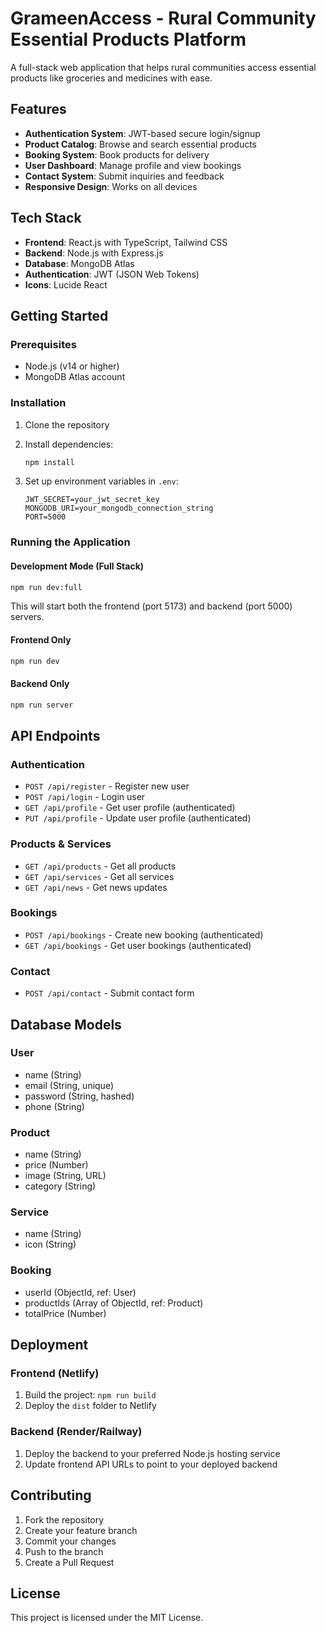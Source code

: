 # GrameenAccess - Rural Community Essential Products Platform

A full-stack web application that helps rural communities access essential products like groceries and medicines with ease.

## Features

- **Authentication System**: JWT-based secure login/signup
- **Product Catalog**: Browse and search essential products
- **Booking System**: Book products for delivery
- **User Dashboard**: Manage profile and view bookings
- **Contact System**: Submit inquiries and feedback
- **Responsive Design**: Works on all devices

## Tech Stack

- **Frontend**: React.js with TypeScript, Tailwind CSS
- **Backend**: Node.js with Express.js
- **Database**: MongoDB Atlas
- **Authentication**: JWT (JSON Web Tokens)
- **Icons**: Lucide React

## Getting Started

### Prerequisites

- Node.js (v14 or higher)
- MongoDB Atlas account

### Installation

1. Clone the repository
2. Install dependencies:
   ```bash
   npm install
   ```

3. Set up environment variables in `.env`:
   ```
   JWT_SECRET=your_jwt_secret_key
   MONGODB_URI=your_mongodb_connection_string
   PORT=5000
   ```

### Running the Application

#### Development Mode (Full Stack)
```bash
npm run dev:full
```
This will start both the frontend (port 5173) and backend (port 5000) servers.

#### Frontend Only
```bash
npm run dev
```

#### Backend Only
```bash
npm run server
```

## API Endpoints

### Authentication
- `POST /api/register` - Register new user
- `POST /api/login` - Login user
- `GET /api/profile` - Get user profile (authenticated)
- `PUT /api/profile` - Update user profile (authenticated)

### Products & Services
- `GET /api/products` - Get all products
- `GET /api/services` - Get all services
- `GET /api/news` - Get news updates

### Bookings
- `POST /api/bookings` - Create new booking (authenticated)
- `GET /api/bookings` - Get user bookings (authenticated)

### Contact
- `POST /api/contact` - Submit contact form

## Database Models

### User
- name (String)
- email (String, unique)
- password (String, hashed)
- phone (String)

### Product
- name (String)
- price (Number)
- image (String, URL)
- category (String)

### Service
- name (String)
- icon (String)

### Booking
- userId (ObjectId, ref: User)
- productIds (Array of ObjectId, ref: Product)
- totalPrice (Number)

## Deployment

### Frontend (Netlify)
1. Build the project: `npm run build`
2. Deploy the `dist` folder to Netlify

### Backend (Render/Railway)
1. Deploy the backend to your preferred Node.js hosting service
2. Update frontend API URLs to point to your deployed backend

## Contributing

1. Fork the repository
2. Create your feature branch
3. Commit your changes
4. Push to the branch
5. Create a Pull Request

## License

This project is licensed under the MIT License.